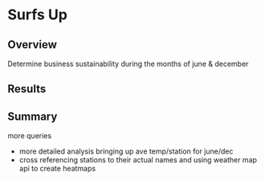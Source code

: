 # Surfs Up

## Overview
Determine business sustainability during the months of june & december

## Results

## Summary
more queries
- more detailed analysis bringing up ave temp/station for june/dec
- cross referencing stations to their actual names and using weather map api to create heatmaps